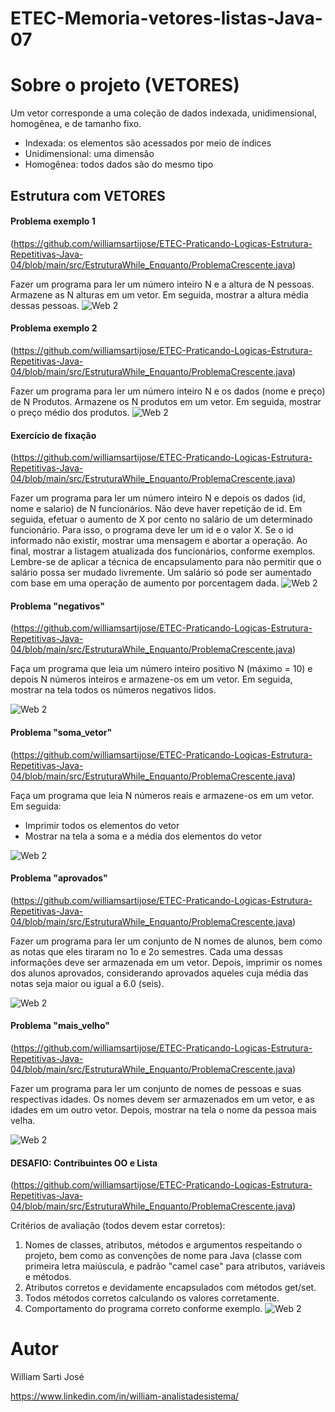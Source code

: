 # ETEC-Memoria-vetores-listas-Java-07

# Sobre o projeto (VETORES)

Um vetor corresponde a uma coleção de dados
indexada, unidimensional, homogênea, e de
tamanho fixo.
- Indexada: os elementos são acessados por
meio de índices
- Unidimensional: uma dimensão
- Homogênea: todos dados são do mesmo tipo

## Estrutura  com VETORES
#### Problema exemplo 1
(https://github.com/williamsartijose/ETEC-Praticando-Logicas-Estrutura-Repetitivas-Java-04/blob/main/src/EstruturaWhile_Enquanto/ProblemaCrescente.java)

Fazer um programa para ler um número inteiro N e a altura de N
pessoas. Armazene as N alturas em um vetor. Em seguida, mostrar a
altura média dessas pessoas.
![Web 2](https://github.com/williamsartijose/ETEC-Memoria-vetores-listas-Java-07/blob/main/1.png)

#### Problema exemplo 2
(https://github.com/williamsartijose/ETEC-Praticando-Logicas-Estrutura-Repetitivas-Java-04/blob/main/src/EstruturaWhile_Enquanto/ProblemaCrescente.java)

Fazer um programa para ler um número inteiro N e os dados (nome e
preço) de N Produtos. Armazene os N produtos em um vetor. Em
seguida, mostrar o preço médio dos produtos.
![Web 2](https://github.com/williamsartijose/ETEC-Memoria-vetores-listas-Java-07/blob/main/2.png)

#### Exercício de fixação
(https://github.com/williamsartijose/ETEC-Praticando-Logicas-Estrutura-Repetitivas-Java-04/blob/main/src/EstruturaWhile_Enquanto/ProblemaCrescente.java)

Fazer um programa para ler um número inteiro N e depois os dados (id, nome e salario) de
N funcionários. Não deve haver repetição de id.
Em seguida, efetuar o aumento de X por cento no salário de um determinado funcionário.
Para isso, o programa deve ler um id e o valor X. Se o id informado não existir, mostrar uma
mensagem e abortar a operação. Ao final, mostrar a listagem atualizada dos funcionários,
conforme exemplos.
Lembre-se de aplicar a técnica de encapsulamento para não permitir que o salário possa
ser mudado livremente. Um salário só pode ser aumentado com base em uma operação de
aumento por porcentagem dada.
![Web 2](https://github.com/williamsartijose/ETEC-Memoria-vetores-listas-Java-07/blob/main/3.png)



#### Problema "negativos"
(https://github.com/williamsartijose/ETEC-Praticando-Logicas-Estrutura-Repetitivas-Java-04/blob/main/src/EstruturaWhile_Enquanto/ProblemaCrescente.java)

Faça um programa que leia um número inteiro positivo N (máximo = 10) e depois N números inteiros
e armazene-os em um vetor. Em seguida, mostrar na tela todos os números negativos lidos.

![Web 2](https://github.com/williamsartijose/ETEC-Memoria-vetores-listas-Java-07/blob/main/11.png)

#### Problema "soma_vetor"
(https://github.com/williamsartijose/ETEC-Praticando-Logicas-Estrutura-Repetitivas-Java-04/blob/main/src/EstruturaWhile_Enquanto/ProblemaCrescente.java)

Faça um programa que leia N números reais e armazene-os em um vetor. Em seguida:
- Imprimir todos os elementos do vetor
- Mostrar na tela a soma e a média dos elementos do vetor

![Web 2](https://github.com/williamsartijose/ETEC-Memoria-vetores-listas-Java-07/blob/main/12.png)


#### Problema "aprovados"
(https://github.com/williamsartijose/ETEC-Praticando-Logicas-Estrutura-Repetitivas-Java-04/blob/main/src/EstruturaWhile_Enquanto/ProblemaCrescente.java)

Fazer um programa para ler um conjunto de N nomes de alunos, bem como as notas que eles tiraram
no 1o e 2o semestres. Cada uma dessas informações deve ser armazenada em um vetor. Depois, imprimir
os nomes dos alunos aprovados, considerando aprovados aqueles cuja média das notas seja maior ou
igual a 6.0 (seis).

![Web 2](https://github.com/williamsartijose/ETEC-Memoria-vetores-listas-Java-07/blob/main/13.png)

#### Problema "mais_velho"
(https://github.com/williamsartijose/ETEC-Praticando-Logicas-Estrutura-Repetitivas-Java-04/blob/main/src/EstruturaWhile_Enquanto/ProblemaCrescente.java)

Fazer um programa para ler um conjunto de nomes de pessoas e suas respectivas idades. Os nomes
devem ser armazenados em um vetor, e as idades em um outro vetor. Depois, mostrar na tela o nome
da pessoa mais velha.

![Web 2](https://github.com/williamsartijose/ETEC-Memoria-vetores-listas-Java-07/blob/main/14.png)

#### DESAFIO: Contribuintes OO e Lista
(https://github.com/williamsartijose/ETEC-Praticando-Logicas-Estrutura-Repetitivas-Java-04/blob/main/src/EstruturaWhile_Enquanto/ProblemaCrescente.java)

Critérios de avaliação (todos devem estar corretos):
1) Nomes de classes, atributos, métodos e argumentos respeitando o projeto, bem como as convenções
de nome para Java (classe com primeira letra maiúscula, e padrão "camel case" para atributos, variáveis
e métodos.
2) Atributos corretos e devidamente encapsulados com métodos get/set.
3) Todos métodos corretos calculando os valores corretamente.
4) Comportamento do programa correto conforme exemplo. 
![Web 2](https://github.com/williamsartijose/ETEC-Memoria-vetores-listas-Java-07/blob/main/15.png)

# Autor

William Sarti José

https://www.linkedin.com/in/william-analistadesistema/

